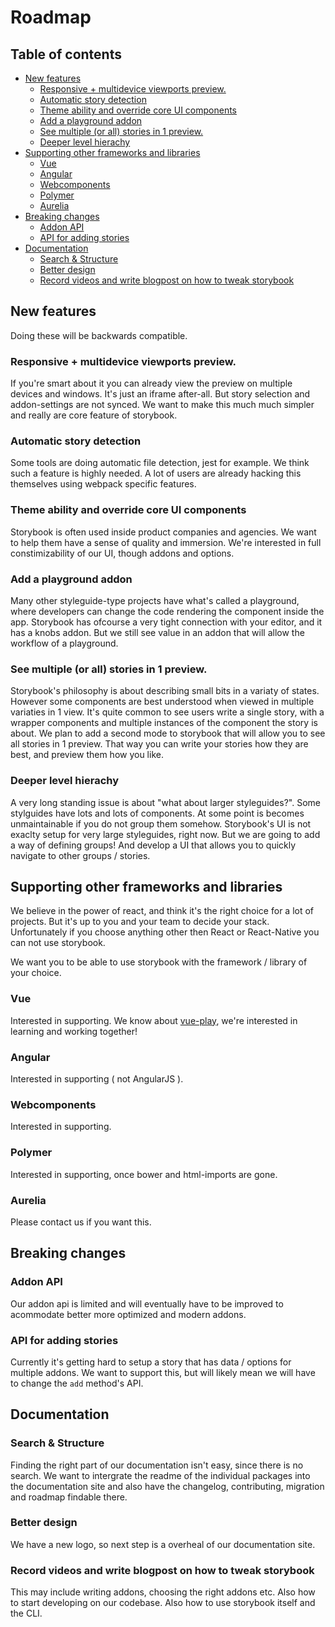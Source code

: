 # Roadmap

## Table of contents

-   [New features](#new-features)
    -   [Responsive + multidevice viewports preview.](#responsive--multidevice-viewports-preview)
    -   [Automatic story detection](#automatic-story-detection)
    -   [Theme ability and override core UI components](#theme-ability-and-override-core-ui-components)
    -   [Add a playground addon](#add-a-playground-addon)
    -   [See multiple (or all) stories in 1 preview.](#see-multiple-or-all-stories-in-1-preview)
    -   [Deeper level hierachy](#deeper-level-hierachy)
-   [Supporting other frameworks and libraries](#supporting-other-frameworks-and-libraries)
    -   [Vue](#vue)
    -   [Angular](#angular)
    -   [Webcomponents](#webcomponents)
    -   [Polymer](#polymer)
    -   [Aurelia](#aurelia)
-   [Breaking changes](#breaking-changes)
    -   [Addon API](#addon-api)
    -   [API for adding stories](#api-for-adding-stories)
-   [Documentation](#documentation)
    -   [Search & Structure](#search--structure)
    -   [Better design](#better-design)
    -   [Record videos and write blogpost on how to tweak storybook](#record-videos-and-write-blogpost-on-how-to-tweak-storybook)

## New features

Doing these will be backwards compatible.

### Responsive + multidevice viewports preview.

If you're smart about it you can already view the preview on multiple devices and windows. It's just an iframe after-all.
But story selection and addon-settings are not synced.
We want to make this much much simpler and really are core feature of storybook.

### Automatic story detection

Some tools are doing automatic file detection, jest for example.
We think such a feature is highly needed. A lot of users are already hacking this themselves using webpack specific features.

### Theme ability and override core UI components

Storybook is often used inside product companies and agencies. We want to help them have a sense of quality and immersion.
We're interested in full constimizability of our UI, though addons and options.

### Add a playground addon

Many other styleguide-type projects have what's called a playground, where developers can change the code rendering the component inside the app.
Storybook has ofcourse a very tight connection with your editor, and it has a knobs addon.
But we still see value in an addon that will allow the workflow of a playground.

### See multiple (or all) stories in 1 preview.

Storybook's philosophy is about describing small bits in a variaty of states.
However some components are best understood when viewed in multiple variaties in 1 view.
It's quite common to see users write a single story, with a wrapper components and multiple instances of the component the story is about.
We plan to add a second mode to storybook that will allow you to see all stories in 1 preview.
That way you can write your stories how they are best, and preview them how you like.

### Deeper level hierachy

A very long standing issue is about "what about larger styleguides?". Some stylguides have lots and lots of components.
At some point is becomes unmaintainable if you do not group them somehow.
Storybook's UI is not exaclty setup for very large styleguides, right now.
But we are going to add a way of defining groups! And develop a UI that allows you to quickly navigate to other groups / stories.

## Supporting other frameworks and libraries

We believe in the power of react, and think it's the right choice for a lot of projects.
But it's up to you and your team to decide your stack.
Unfortunately if you choose anything other then React or React-Native you can not use storybook.

We want you to be able to use storybook with the framework / library of your choice.

### Vue

Interested in supporting. We know about [vue-play](https://github.com/vue-play/vue-play/), we're interested in learning and working together!

### Angular

Interested in supporting ( not AngularJS ).

### Webcomponents

Interested in supporting.

### Polymer

Interested in supporting, once bower and html-imports are gone.

### Aurelia

Please contact us if you want this.

## Breaking changes

### Addon API

Our addon api is limited and will eventually have to be improved to acommodate better more optimized and modern addons.

### API for adding stories

Currently it's getting hard to setup a story that has data / options for multiple addons.
We want to support this, but will likely mean we will have to change the `add` method's API.

## Documentation

### Search & Structure

Finding the right part of our documentation isn't easy, since there is no search.
We want to intergrate the readme of the individual packages into the documentation site and also have the changelog, contributing, migration and roadmap findable there.

### Better design

We have a new logo, so next step is a overheal of our documentation site.

### Record videos and write blogpost on how to tweak storybook

This may include writing addons, choosing the right addons etc.
Also how to start developing on our codebase.
Also how to use storybook itself and the CLI.
